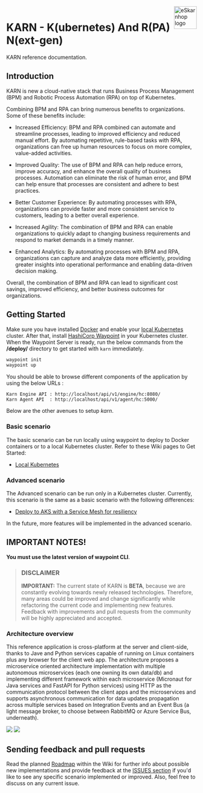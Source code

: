 <a href="https://karn.io">
   <img src="https://via.placeholder.com/150" alt="eSkarnhop logo" title="karn" align="right" height="60" />
</a>

# KARN - K(ubernetes) And R(PA) N(ext-gen)

KARN reference documentation.

## Introduction

KARN is new a cloud-native stack that runs Business Process Management (BPM) and Robotic Process Automation (RPA) on top of Kubernetes.

Combining BPM and RPA can bring numerous benefits to organizations. Some of these benefits include:

- Increased Efficiency: BPM and RPA combined can automate and streamline processes, leading to improved efficiency and reduced manual effort. By automating repetitive, rule-based tasks with RPA, organizations can free up human resources to focus on more complex, value-added activities.

- Improved Quality: The use of BPM and RPA can help reduce errors, improve accuracy, and enhance the overall quality of business processes. Automation can eliminate the risk of human error, and BPM can help ensure that processes are consistent and adhere to best practices.

- Better Customer Experience: By automating processes with RPA, organizations can provide faster and more consistent service to customers, leading to a better overall experience.

- Increased Agility: The combination of BPM and RPA can enable organizations to quickly adapt to changing business requirements and respond to market demands in a timely manner.

- Enhanced Analytics: By automating processes with BPM and RPA, organizations can capture and analyze data more efficiently, providing greater insights into operational performance and enabling data-driven decision making.

Overall, the combination of BPM and RPA can lead to significant cost savings, improved efficiency, and better business outcomes for organizations.

## Getting Started

Make sure you have installed [Docker](https://docs.docker.com/docker-for-windows/install/) and enable your [local Kubernetes](https://github.com/cderue/karn-doc/wiki/Deploy-to-Local-Kubernetes) cluster.
After that, install [HashiCorp Waypoint]([https://developer.hashicorp.com/waypoint/tutorials/get-started-docker/get-started-docker](https://developer.hashicorp.com/waypoint/tutorials/get-started-kubernetes/get-started-kubernetes)) in your Kubernetes cluster.
When the Waypoint Server is ready, run the below commands from the **/deploy/** directory to get started with `karn` immediately.

```powershell
waypoint init
waypoint up
```

You should be able to browse different components of the application by using the below URLs :

```
Karn Engine API : http://localhost/api/v1/engine/hc:8080/
Karn Agent API  : http://localhost/api/v1/agent/hc:5000/
```

Below are the other avenues to setup *karn*.

### Basic scenario

The basic scenario can be run locally using waypoint to deploy to Docker containers or to a local Kubernetes cluster. Refer to these Wiki pages to Get Started:

- [Local Kubernetes](https://github.com/dotnet-architecture/eShopOnContainers/wiki/Deploy-to-Local-Kubernetes)

### Advanced scenario

The Advanced scenario can be run only in a Kubernetes cluster. Currently, this scenario is the same as a basic scenario with the following differences:

- [Deploy to AKS with a Service Mesh for resiliency](https://github.com/dotnet-architecture/eShopOnContainers/wiki/Deploy-to-Azure-Kubernetes-Service-(AKS))

In the future, more features will be implemented in the advanced scenario.


## IMPORTANT NOTES!

**You must use the latest version of waypoint CLI**.

>
> ### DISCLAIMER
>
> **IMPORTANT:** The current state of KARN is **BETA**, because we are constantly evolving towards newly released technologies. Therefore, many areas could be improved and change significantly while refactoring the current code and implementing new features. Feedback with improvements and pull requests from the community will be highly appreciated and accepted.

### Architecture overview

This reference application is cross-platform at the server and client-side, thanks to Jave and Python services capable of running on Linux containers plus any browser for the client web app.
The architecture proposes a microservice oriented architecture implementation with multiple autonomous microservices (each one owning its own data/db) and implementing different framework within each microservice (Micronaut for Java services and FastAPI for Python services) using HTTP as the communication protocol between the client apps and the microservices and supports asynchronous communication for data updates propagation across multiple services based on Integration Events and an Event Bus (a light message broker, to choose between RabbitMQ or Azure Service Bus, underneath).

![](img/eshop_logo.png)
![](img/eShopOnContainers-architecture.png)

## Sending feedback and pull requests

Read the planned [Roadmap](https://github.com/cderue/karn/wiki/Roadmap) within the Wiki for further info about possible new implementations and provide feedback at the [ISSUES section](https://github.com/cderue/karn/issues) if you'd like to see any specific scenario implemented or improved. Also, feel free to discuss on any current issue.

